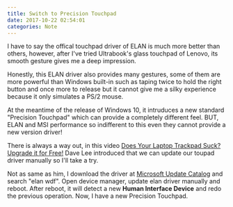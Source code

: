 ```yaml
---
title: Switch to Precision Touchpad
date: 2017-10-22 02:54:01
categories: Note
---
```


I have to say the offical touchpad driver of ELAN is much more better than others, however, after I've tried Ultrabook's glass touchpad of Lenovo, its smooth gesture gives me a deep impression.

Honestly, this ELAN driver also provides many gestures, some of them are more powerful than Windows built-in such as taping twice to hold the right button and once more to release but it cannot give me a silky experience because it only simulates a PS/2 mouse.
<!--more-->

At the meantime of the release of Windows 10, it intruduces a new standard "Precision Touchpad" which can provide a completely different feel. BUT, ELAN and MSI performance so indifferent to this even they cannot provide a new version driver!

There is always a way out, in this video [Does Your Laptop Trackpad Suck? Upgrade it for Free!](https://www.youtube.com/watch?v=f2rfwR-IV-c) Dave Lee introduced that we can update our toupad driver manually so I'll take a try.

Not as same as him, I download the driver at [Microsoft Update Catalog](https://www.catalog.update.microsoft.com/) and search "elan wdf". Open device manager, update elan driver manually and reboot. After reboot, it will detect a new **Human Interface Device** and redo the previous operation. Now, I have a new Precision Touchpad.
